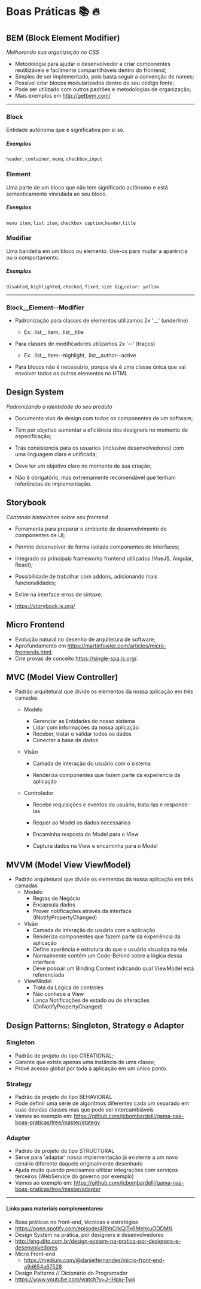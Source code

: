 # Boas Práticas :books: :fire:



## BEM (Block Element Modifier)

*Melhorando sua organização no CSS*

* Metodologia para ajudar o desenvolvedor a criar componentes reutilizáveis e facilmente compartilháveis dentro do frontend;
*  Simples de ser implementado, pois basta seguir a convenção de nomes;
*  Possível criar blocos modularizados dentro do seu código fonte;
*  Pode ser utilizado com outros padrões e metodologias de organização;
* Mais exemplos em http://getbem.com/

---

### Block

Entidade autônoma que é significativa por si só.

##### Exemplos

`header`, `container`, `menu`, `checkbox`,`input`



### Element

Uma parte de um bloco que não tem significado autônomo e está semanticamente vinculada ao seu bloco.

##### Exemplos

`menu item`, `list item`, `checkbox caption`,`header`,`title`



### Modifier

Uma bandeira em um bloco ou elemento. Use-os para mudar a aparência ou o comportamento.

##### Exemplos

`disabled`, `highlighted`, `checked`, `fixed`, `size big`,`color: yellow`

---

### Block__Element--Modifier

* Padronização para classes de elementos utilizamos 2x '__' (underline)

  - Ex: .list__ item, .list__title

* Para classes de modificadores utilizamos 2x '--' (traços)

  - Ex: .list__ item--highlight, .list__author--active

* Para blocos não é necessário, porque ele é uma classe única que vai envolver todos os outros elementos no HTML

  

## Design System

*Padronizando a identidade do seu produto*

* Documento vivo de design com todos os componentes de um software;

* Tem por objetivo aumentar a eficiência dos designers no momento de especificação;

* Trás consistencia para os usuarios (inclusive desenvolvedores) com uma linguagem clara e unificada;

*  Deve ter um objetivo claro no momento de sua criação;

*  Não é obrigatório, mas extremamente recomendável que tenham referências de implementação.

  

## Storybook

*Contando historinhas sobre seu frontend*

* Ferramenta para preparar o ambiente de desenvolvimento de componentes de Ul;

* Permite desenvolver de forma isolada componentes de interfaces;

* Integrado os principais frameworks frontend utilizados (VueJS, Angular, React);

* Possibilidade de trabalhar com addons, adicionando mais funcionalidades;

* Exibe na interface erros de sintaxe.

* https://storybook.js.org/

  

## Micro Frontend

* Evolução natural no desenho de arquitetura de software;
* Aprofundamento em https://martinfowler.com/articles/micro-frontends.html;
* Crie provas de conceito https://single-spa.is.org/.



## MVC (Model View Controller)

* Padrão arquitetural que divide os elementos da nossa aplicação em três camadas

  * Modelo

    * Gerenciar as Entidades do nosso sistema
    * Lidar com informações da nossa aplicação
    * Receber, tratar e validar todos os dados
    * Conectar a base de dados

  * Visão

    * Camada de interação do usuário com o sistema

    * Renderiza componentes que fazem parte da experiencia da aplicação

  * Controlador

    * Recebe requisições e eventos do usuário, trata-las e responde-las

    * Requer ao Model os dados necessários

    * Encaminha resposta do Model para o View

    * Captura dados na View e encaminha para o Model

      

## MVVM (Model View ViewModel)

* Padrão arquitetural que divide os elementos da nossa aplicação em três camadas
  * Modelo
    * Regras de Negócio
    * Encapsula dados
    * Prover notificações através da interface (INotifyPropertyChanged)
  * Visão
    * Camada de interação do usuário com a aplicação
    * Renderiza componentes que fazem parte da experiência da aplicação
    * Define aparência e estrutura do que o usuário visualiza na tela
    * Normalmente contém um Code-Behind sobre a lógica dessa interface
    * Deve possuir um Binding Context indicando qual ViewModel está referenciada
  * ViewModel
    * Trata da Lógica de controles
    * Não conhece a View
    * Lança Notificações de estado ou de alterações (OnNotifyPropertyChanged)
      



## Design Patterns: Singleton, Strategy e Adapter

### Singleton

* Padrão de projeto do tipo CREATIONAL;
* Garante que existe apenas uma instância de uma classe;
* Provê acesso global por toda a aplicação em um único ponto.



### Strategy

* Padrão de projeto do tipo BEHAVIORAL
* Pode definir uma série de algoritmos diferentes cada um separado em suas devidas classes mas que pode ser intercambiáveis
* Vamos ao exemplo em: https://github.com/jcbombardelli/gama-nas-boas-praticas/tree/master/stategy



### Adapter

* Padrão de projeto do tipo STRUCTURAL
* Serve para 'adaptar' nossa implementação já existente a um novo cenário diferente daquele originalmente desenhado
* Ajuda muito quando precisamos utilizar integrações com serviços terceiros (WebService do governo por exemplo)
* Vamos ao exemplo em: https://github.com/jcbombardelli/gama-nas-boas-praticas/tree/master/adapter



***

#### Links para materiais complementares: 

*  Boas práticas no front-end, técnicas e estratégias
  * https://open.spotify.com/episode/4RhhCrkQlTx6MehkuODDMN
*  Design System na prática, por designers e desenvolvedores
  * http://eng.dito.com.br/design-system-na-pratica-por-designers-e-desenvolvedores
* Micro Front-end
  * https://medium.com/@danielfernandes/micro-front-end-a9d654a67528
*  Design Patterns // Dicionário do Programador 
  * https://www.youtube.com/watch?v=J-lHpiu-Twk